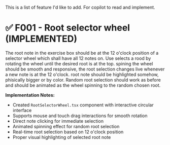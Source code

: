 This is a list of feature I'd like to add. For copilot to read and implement.

# ✅ F001 - Root selector wheel (IMPLEMENTED)

The root note in the exercise box should be at the 12 o'clock position of a selector wheel which shall have all 12 notes on.
Use selects a rood by rotating the wheel until the desired root is at the top.
spining the wheel should be smooth and responsive, the root selection changes live whenever a new note is at the 12 o'clock.
root note should be highlighted somehow, phisically bigger or by color.
Random root selection should work as before and should be animated as the wheel spinning to the random chosen root.

**Implementation Notes:**
- Created `RootSelectorWheel.tsx` component with interactive circular interface
- Supports mouse and touch drag interactions for smooth rotation
- Direct note clicking for immediate selection
- Animated spinning effect for random root selection
- Real-time root selection based on 12 o'clock position
- Proper visual highlighting of selected root note

